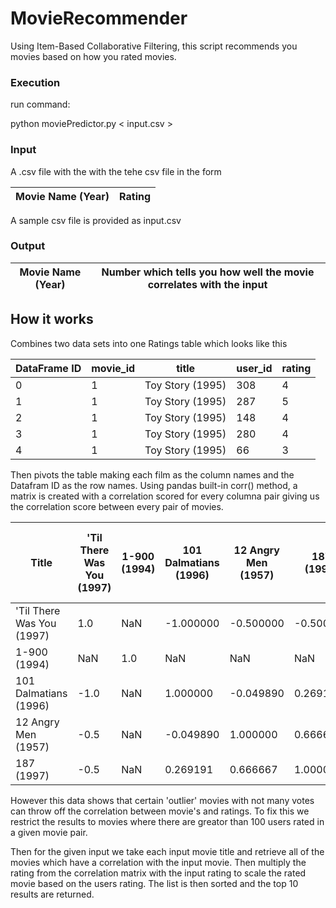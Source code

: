 # MovieRecommender
Using Item-Based Collaborative Filtering, this script recommends you movies based on how you rated movies.

### Execution
run command:

python moviePredictor.py < input.csv >

### Input
A .csv file with the with the tehe csv file in the form

Movie Name (Year) | Rating
----------------- | ------

A sample csv file is provided as input.csv

### Output

Movie Name (Year) | Number which tells you how well the movie correlates with the input
---------|--------


## How it works
Combines two data sets into one Ratings table which looks like this

DataFrame ID |movie_id|	title |	user_id |	rating
-------------|--------|-------|---------|--------
0|1|Toy Story (1995)|308|4
1|1|Toy Story (1995)|287|5
2|1|Toy Story (1995)|148|4
3|1|Toy Story (1995)|280|4
4|1|Toy Story (1995)|66|3

Then pivots the table making each film as the column names and the Datafram ID as the row names. Using pandas built-in corr() method, a matrix is created with a correlation scored for every columna pair giving us the correlation score between every pair of movies.

Title|'Til There Was You (1997)|1-900 (1994)|101 Dalmatians (1996)|12 Angry Men (1957)|187 (1997)|2 Days in the Valley (1996)|20,000 Leagues Under the Sea (1954)|2001: A Space Odyssey (1968)|3 Ninjas: High Noon At Mega Mountain (1998)
----|------|------|------|------|------|------|------|------|------
'Til There Was You (1997)|1.0|NaN|-1.000000|-0.500000|-0.500000|0.522233|NaN|-0.426401|NaN
1-900 (1994)|NaN|1.0|NaN|NaN|NaN|NaN|NaN|-0.981981|NaN
101 Dalmatians (1996)|-1.0|NaN|1.000000|-0.049890|0.269191|0.048973|0.266928|-0.043407|NaN|0.111111
12 Angry Men (1957)|-0.5|NaN|-0.049890|1.000000|0.666667|0.256625|0.274772|0.178848|NaN|0.457176
187 (1997)|-0.5|NaN|0.269191|0.666667|1.000000|0.596644|NaN|-0.554700|NaN|1.000000

However this data shows that certain 'outlier' movies with not many votes can throw off the correlation between movie's and ratings. To fix this we restrict the results to movies where there are greator than 100 users rated in a given movie pair.

Then for the given input we take each input movie title and retrieve all of the movies which have a correlation with the input movie. Then multiply the rating from the correlation matrix with the input rating to scale the rated movie based on the users rating.
The list is then sorted and the top 10 results are returned.

